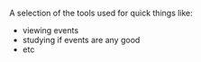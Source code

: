 A selection of the tools used for quick things like:
- viewing events
- studying if events are any good
- etc